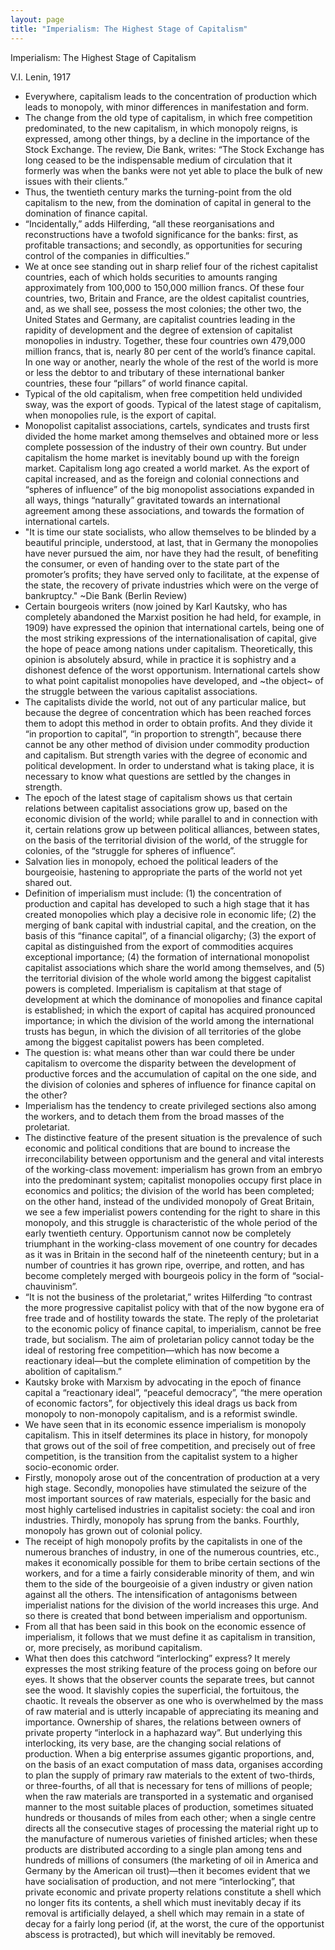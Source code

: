 ```yaml
---
layout: page
title: "Imperialism: The Highest Stage of Capitalism"
---
```

Imperialism: The Highest Stage of Capitalism

V.I. Lenin, 1917

- Everywhere, capitalism leads to the concentration of production which leads to monopoly, with minor differences in manifestation and form.
- The change from the old type of capitalism, in which free competition predominated, to the new capitalism, in which monopoly reigns, is expressed, among other things, by a decline in the importance of the Stock Exchange. The review, Die Bank, writes: “The Stock Exchange has long ceased to be the indispensable medium of circulation that it formerly was when the banks were not yet able to place the bulk of new issues with their clients.”
- Thus, the twentieth century marks the turning-point from the old capitalism to the new, from the domination of capital in general to the domination of finance capital.
- “Incidentally,” adds Hilferding, “all these reorganisations and reconstructions have a twofold significance for the banks: first, as profitable transactions; and secondly, as opportunities for securing control of the companies in difficulties.”
- We at once see standing out in sharp relief four of the richest capitalist countries, each of which holds securities to amounts ranging approximately from 100,000 to 150,000 million francs. Of these four countries, two, Britain and France, are the oldest capitalist countries, and, as we shall see, possess the most colonies; the other two, the United States and Germany, are capitalist countries leading in the rapidity of development and the degree of extension of capitalist monopolies in industry. Together, these four countries own 479,000 million francs, that is, nearly 80 per cent of the world’s finance capital. In one way or another, nearly the whole of the rest of the world is more or less the debtor to and tributary of these international banker countries, these four “pillars” of world finance capital.
- Typical of the old capitalism, when free competition held undivided sway, was the export of goods. Typical of the latest stage of capitalism, when monopolies rule, is the export of capital.
- Monopolist capitalist associations, cartels, syndicates and trusts first divided the home market among themselves and obtained more or less complete possession of the industry of their own country. But under capitalism the home market is inevitably bound up with the foreign market. Capitalism long ago created a world market. As the export of capital increased, and as the foreign and colonial connections and “spheres of influence” of the big monopolist associations expanded in all ways, things “naturally” gravitated towards an international agreement among these associations, and towards the formation of international cartels.
- "It is time our state socialists, who allow themselves to be blinded by a beautiful principle, understood, at last, that in Germany the monopolies have never pursued the aim, nor have they had the result, of benefiting the consumer, or even of handing over to the state part of the promoter’s profits; they have served only to facilitate, at the expense of the state, the recovery of private industries which were on the verge of bankruptcy." ~Die Bank (Berlin Review)
- Certain bourgeois writers (now joined by Karl Kautsky, who has completely abandoned the Marxist position he had held, for example, in 1909) have expressed the opinion that international cartels, being one of the most striking expressions of the internationalisation of capital, give the hope of peace among nations under capitalism. Theoretically, this opinion is absolutely absurd, while in practice it is sophistry and a dishonest defence of the worst opportunism. International cartels show to what point capitalist monopolies have developed, and ~the object~ of the struggle between the various capitalist associations.
- The capitalists divide the world, not out of any particular malice, but because the degree of concentration which has been reached forces them to adopt this method in order to obtain profits. And they divide it “in proportion to capital”, “in proportion to strength”, because there cannot be any other method of division under commodity production and capitalism. But strength varies with the degree of economic and political development. In order to understand what is taking place, it is necessary to know what questions are settled by the changes in strength.
- The epoch of the latest stage of capitalism shows us that certain relations between capitalist associations grow up, based on the economic division of the world; while parallel to and in connection with it, certain relations grow up between political alliances, between states, on the basis of the territorial division of the world, of the struggle for colonies, of the “struggle for spheres of influence”.
- Salvation lies in monopoly, echoed the political leaders of the bourgeoisie, hastening to appropriate the parts of the world not yet shared out.
- Definition of imperialism must include: (1) the concentration of production and capital has developed to such a high stage that it has created monopolies which play a decisive role in economic life; (2) the merging of bank capital with industrial capital, and the creation, on the basis of this “finance capital”, of a financial oligarchy; (3) the export of capital as distinguished from the export of commodities acquires exceptional importance; (4) the formation of international monopolist capitalist associations which share the world among themselves, and (5) the territorial division of the whole world among the biggest capitalist powers is completed. Imperialism is capitalism at that stage of development at which the dominance of monopolies and finance capital is established; in which the export of capital has acquired pronounced importance; in which the division of the world among the international trusts has begun, in which the division of all territories of the globe among the biggest capitalist powers has been completed.
- The question is: what means other than war could there be under capitalism to overcome the disparity between the development of productive forces and the accumulation of capital on the one side, and the division of colonies and spheres of influence for finance capital on the other?
- Imperialism has the tendency to create privileged sections also among the workers, and to detach them from the broad masses of the proletariat.
- The distinctive feature of the present situation is the prevalence of such economic and political conditions that are bound to increase the irreconcilability between opportunism and the general and vital interests of the working-class movement: imperialism has grown from an embryo into the predominant system; capitalist monopolies occupy first place in economics and politics; the division of the world has been completed; on the other hand, instead of the undivided monopoly of Great Britain, we see a few imperialist powers contending for the right to share in this monopoly, and this struggle is characteristic of the whole period of the early twentieth century. Opportunism cannot now be completely triumphant in the working-class movement of one country for decades as it was in Britain in the second half of the nineteenth century; but in a number of countries it has grown ripe, overripe, and rotten, and has become completely merged with bourgeois policy in the form of “social-chauvinism”.
- “It is not the business of the proletariat,” writes Hilferding “to contrast the more progressive capitalist policy with that of the now bygone era of free trade and of hostility towards the state. The reply of the proletariat to the economic policy of finance capital, to imperialism, cannot be free trade, but socialism. The aim of proletarian policy cannot today be the ideal of restoring free competition—which has now become a reactionary ideal—but the complete elimination of competition by the abolition of capitalism.”
- Kautsky broke with Marxism by advocating in the epoch of finance capital a “reactionary ideal”, “peaceful democracy”, “the mere operation of economic factors”, for objectively this ideal drags us back from monopoly to non-monopoly capitalism, and is a reformist swindle.
- We have seen that in its economic essence imperialism is monopoly capitalism. This in itself determines its place in history, for monopoly that grows out of the soil of free competition, and precisely out of free competition, is the transition from the capitalist system to a higher socio-economic order.
- Firstly, monopoly arose out of the concentration of production at a very high stage. Secondly, monopolies have stimulated the seizure of the most important sources of raw materials, especially for the basic and most highly cartelised industries in capitalist society: the coal and iron industries. Thirdly, monopoly has sprung from the banks. Fourthly, monopoly has grown out of colonial policy.
- The receipt of high monopoly profits by the capitalists in one of the numerous branches of industry, in one of the numerous countries, etc., makes it economically possible for them to bribe certain sections of the workers, and for a time a fairly considerable minority of them, and win them to the side of the bourgeoisie of a given industry or given nation against all the others. The intensification of antagonisms between imperialist nations for the division of the world increases this urge. And so there is created that bond between imperialism and opportunism.
- From all that has been said in this book on the economic essence of imperialism, it follows that we must define it as capitalism in transition, or, more precisely, as moribund capitalism.
- What then does this catchword “interlocking” express? It merely expresses the most striking feature of the process going on before our eyes. It shows that the observer counts the separate trees, but cannot see the wood. It slavishly copies the superficial, the fortuitous, the chaotic. It reveals the observer as one who is overwhelmed by the mass of raw material and is utterly incapable of appreciating its meaning and importance. Ownership of shares, the relations between owners of private property “interlock in a haphazard way”. But underlying this interlocking, its very base, are the changing social relations of production. When a big enterprise assumes gigantic proportions, and, on the basis of an exact computation of mass data, organises according to plan the supply of primary raw materials to the extent of two-thirds, or three-fourths, of all that is necessary for tens of millions of people; when the raw materials are transported in a systematic and organised manner to the most suitable places of production, sometimes situated hundreds or thousands of miles from each other; when a single centre directs all the consecutive stages of processing the material right up to the manufacture of numerous varieties of finished articles; when these products are distributed according to a single plan among tens and hundreds of millions of consumers (the marketing of oil in America and Germany by the American oil trust)—then it becomes evident that we have socialisation of production, and not mere “interlocking”, that private economic and private property relations constitute a shell which no longer fits its contents, a shell which must inevitably decay if its removal is artificially delayed, a shell which may remain in a state of decay for a fairly long period (if, at the worst, the cure of the opportunist abscess is protracted), but which will inevitably be removed.
